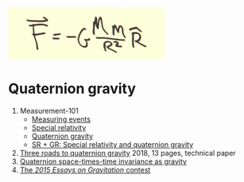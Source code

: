 ![Quaternion gravity](../images/Index/fgmmr2.jpg)

# Quaternion gravity

1. Measurement-101
    * [Measuring events](Measurement-101/measure.md)
    * [Special relativity](Measurement-101/special_relativity.md)
    * [Quaternion gravity](Measurement-101/quaternion_gravity.md)
    * [SR + GR: Special relativity and quaternion gravity](Measurement-101/measure_it_all.md)
1. [Three roads to quaternion gravity](three_roads_to_quaternion_gravity.pdf)
   2018, 13 pages, technical paper
1. [Quaternion space-times-time invariance as gravity](space-times-time_invariance.md)
1. [The *2015 Essays on Gravitation* contest](essays_on_gravitation.md)

